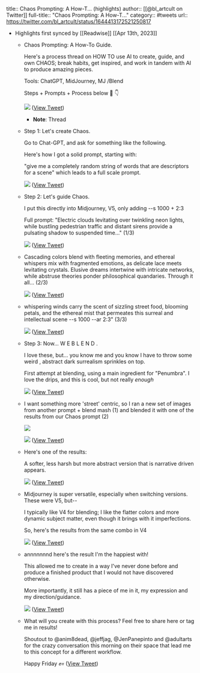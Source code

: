 title:: Chaos Prompting: A How-T... (highlights)
author:: [[@bl_artcult on Twitter]]
full-title:: "Chaos Prompting: A How-T..."
category:: #tweets
url:: https://twitter.com/bl_artcult/status/1644413172521250817

- Highlights first synced by [[Readwise]] [[Apr 13th, 2023]]
	- Chaos Prompting: A How-To Guide.
	  
	  Here's a process thread on HOW TO use AI to create, guide, and own CHAOS; break habits, get inspired, and work in tandem with AI to produce amazing pieces.
	  
	  Tools: ChatGPT, MidJourney, MJ /Blend
	  
	  Steps + Prompts + Process below 🧵 👇 
	  
	  ![](https://pbs.twimg.com/media/FtIhEGFaMAAFLE7.jpg) ([View Tweet](https://twitter.com/bl_artcult/status/1644413172521250817))
		- **Note**: Thread
	- Step 1: Let's create Chaos.
	  
	  Go to Chat-GPT, and ask for something like the following.
	  
	  Here's how I got a solid prompt, starting with:
	  
	  "give me a completely random string of words that are descriptors for a scene" which leads to a full scale prompt. 
	  
	  ![](https://pbs.twimg.com/media/FtIhEezaMAAzD9t.jpg) ([View Tweet](https://twitter.com/bl_artcult/status/1644413181350256641))
	- Step 2: Let's guide Chaos.
	  
	  I put this directly into Midjourney, V5, only adding --s 1000 + 2:3
	  
	  Full prompt: "Electric clouds levitating over twinkling neon lights, while bustling pedestrian traffic and distant sirens provide a pulsating shadow to suspended time..." (1/3) 
	  
	  ![](https://pbs.twimg.com/media/FtIhE_IaIAAlFTj.jpg) ([View Tweet](https://twitter.com/bl_artcult/status/1644413188979712002))
	- Cascading colors blend with fleeting memories, and ethereal whispers mix with fragmented emotions, as delicate lace meets levitating crystals. Elusive dreams intertwine with intricate networks, while abstruse theories ponder philosophical quandaries. Through it all... (2/3) 
	  
	  ![](https://pbs.twimg.com/media/FtIhFdAaIAEMsyO.jpg) ([View Tweet](https://twitter.com/bl_artcult/status/1644413199847145472))
	- whispering winds carry the scent of sizzling street food, blooming petals, and the ethereal mist that permeates this surreal and intellectual scene --s 1000 --ar 2:3" (3/3) 
	  
	  ![](https://pbs.twimg.com/media/FtIhGEwaYAQJBTU.jpg) ([View Tweet](https://twitter.com/bl_artcult/status/1644413211268231169))
	- Step 3: Now... W E  B L E N D .
	  
	  I love these, but... you know me and you know I have to throw some weird , abstract dark surrealism sprinkles on top.
	  
	  First attempt at blending, using a main ingredient for "Penumbra". I love the drips, and this is cool, but not really *enough* 
	  
	  ![](https://pbs.twimg.com/media/FtIhGuPakAEMmdp.jpg) ([View Tweet](https://twitter.com/bl_artcult/status/1644413220692852736))
	- I want something more 'street' centric, so I ran a new set of images from another prompt + blend mash (1) and blended it with one of the results from our Chaos prompt (2) 
	  
	  ![](https://pbs.twimg.com/media/FtIhHTiaMAAWpcj.jpg) 
	  
	  ![](https://pbs.twimg.com/media/FtIhH1-aAAAxvla.jpg) ([View Tweet](https://twitter.com/bl_artcult/status/1644413241714704384))
	- Here's one of the results:
	  
	  A softer, less harsh but more abstract version that is narrative driven appears. 
	  
	  ![](https://pbs.twimg.com/media/FtIhIgWacAEVq0a.jpg) ([View Tweet](https://twitter.com/bl_artcult/status/1644413251550326785))
	- Midjourney is super versatile, especially when switching versions. These were V5, but--
	  
	  I typically like V4 for blending; I like the flatter colors and more dynamic subject matter, even though it brings with it imperfections.
	  
	  So, here's the results from the same combo in V4 
	  
	  ![](https://pbs.twimg.com/media/FtIhJFyaEAAEj7_.jpg) ([View Tweet](https://twitter.com/bl_artcult/status/1644413263281795073))
	- annnnnnnd here's the result I'm the happiest with!
	  
	  This allowed me to create in a way I've never done before and produce a finished product that I would not have discovered otherwise.
	  
	  More importantly, it still has a piece of me in it, my expression and my direction/guidance. 
	  
	  ![](https://pbs.twimg.com/media/FtIhJxgaIAE7FIh.jpg) ([View Tweet](https://twitter.com/bl_artcult/status/1644413273432010753))
	- What will you create with this process? Feel free to share here or tag me in results!
	  
	  Shoutout to @anim8dead, @jeffjag, @JenPanepinto and @adultarts for the crazy conversation this morning on their space that lead me to this concept for a different workflow.
	  
	  Happy Friday ✊💀 ([View Tweet](https://twitter.com/bl_artcult/status/1644413276602912768))
